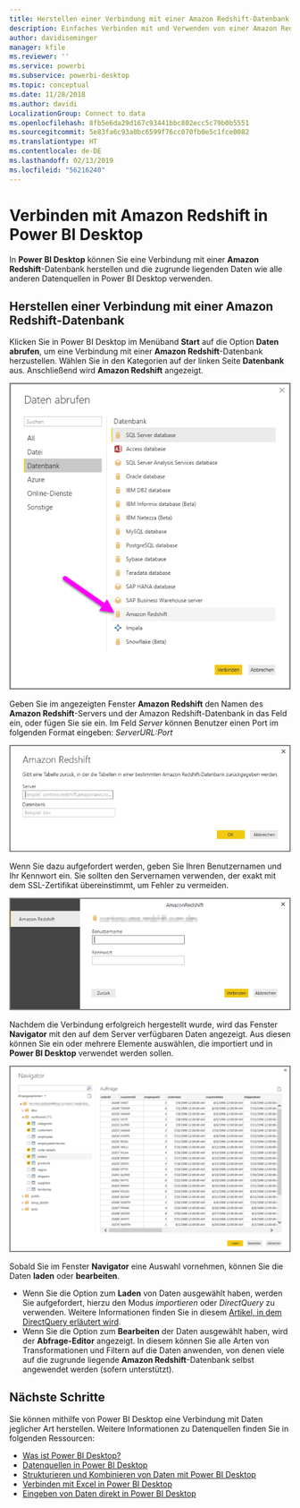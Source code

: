 ```yaml
---
title: Herstellen einer Verbindung mit einer Amazon Redshift-Datenbank in Power BI Desktop
description: Einfaches Verbinden mit und Verwenden von einer Amazon Redshift-Datenbank in Power BI Desktop
author: davidiseminger
manager: kfile
ms.reviewer: ''
ms.service: powerbi
ms.subservice: powerbi-desktop
ms.topic: conceptual
ms.date: 11/28/2018
ms.author: davidi
LocalizationGroup: Connect to data
ms.openlocfilehash: 8fb5e6da29d167c93441bbc802ecc5c79b0b5551
ms.sourcegitcommit: 5e83fa6c93a0bc6599f76cc070fb0e5c1fce0082
ms.translationtype: HT
ms.contentlocale: de-DE
ms.lasthandoff: 02/13/2019
ms.locfileid: "56216240"
---
```

# <a name="connect-to-amazon-redshift-in-power-bi-desktop"></a>Verbinden mit Amazon Redshift in Power BI Desktop
In **Power BI Desktop** können Sie eine Verbindung mit einer **Amazon Redshift**-Datenbank herstellen und die zugrunde liegenden Daten wie alle anderen Datenquellen in Power BI Desktop verwenden.

## <a name="connect-to-an-amazon-redshift-database"></a>Herstellen einer Verbindung mit einer Amazon Redshift-Datenbank
Klicken Sie in Power BI Desktop im Menüband **Start** auf die Option **Daten abrufen**, um eine Verbindung mit einer **Amazon Redshift**-Datenbank herzustellen. Wählen Sie in den Kategorien auf der linken Seite **Datenbank** aus. Anschließend wird **Amazon Redshift** angezeigt.

![](media/desktop-connect-redshift/connect_redshift_3.png)

Geben Sie im angezeigten Fenster **Amazon Redshift** den Namen des **Amazon Redshift**-Servers und der Amazon Redshift-Datenbank in das Feld ein, oder fügen Sie sie ein. Im Feld *Server* können Benutzer einen Port im folgenden Format eingeben: *ServerURL:Port*

![](media/desktop-connect-redshift/connect_redshift_4.png)

Wenn Sie dazu aufgefordert werden, geben Sie Ihren Benutzernamen und Ihr Kennwort ein. Sie sollten den Servernamen verwenden, der exakt mit dem SSL-Zertifikat übereinstimmt, um Fehler zu vermeiden. 

![](media/desktop-connect-redshift/connect_redshift_5.png)

Nachdem die Verbindung erfolgreich hergestellt wurde, wird das Fenster **Navigator** mit den auf dem Server verfügbaren Daten angezeigt. Aus diesen können Sie ein oder mehrere Elemente auswählen, die importiert und in **Power BI Desktop** verwendet werden sollen.

![](media/desktop-connect-redshift/connect_redshift_6.png)

Sobald Sie im Fenster **Navigator** eine Auswahl vornehmen, können Sie die Daten **laden** oder **bearbeiten**.

* Wenn Sie die Option zum **Laden** von Daten ausgewählt haben, werden Sie aufgefordert, hierzu den Modus *importieren* oder *DirectQuery* zu verwenden. Weitere Informationen finden Sie in diesem [Artikel, in dem DirectQuery erläutert wird](desktop-use-directquery.md).
* Wenn Sie die Option zum **Bearbeiten** der Daten ausgewählt haben, wird der **Abfrage-Editor** angezeigt. In diesem können Sie alle Arten von Transformationen und Filtern auf die Daten anwenden, von denen viele auf die zugrunde liegende **Amazon Redshift**-Datenbank selbst angewendet werden (sofern unterstützt).

## <a name="next-steps"></a>Nächste Schritte
Sie können mithilfe von Power BI Desktop eine Verbindung mit Daten jeglicher Art herstellen. Weitere Informationen zu Datenquellen finden Sie in folgenden Ressourcen:

* [Was ist Power BI Desktop?](desktop-what-is-desktop.md)
* [Datenquellen in Power BI Desktop](desktop-data-sources.md)
* [Strukturieren und Kombinieren von Daten mit Power BI Desktop](desktop-shape-and-combine-data.md)
* [Verbinden mit Excel in Power BI Desktop](desktop-connect-excel.md)   
* [Eingeben von Daten direkt in Power BI Desktop](desktop-enter-data-directly-into-desktop.md)   

